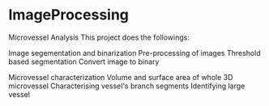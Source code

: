 # ImageProcessing
Microvessel Analysis
This project does the followings:

Image segementation and binarization
	Pre-processing of images
	Threshold based segmentation
	Convert image to binary
  
Microvessel characterization
	Volume and surface area of whole 3D microvessel
	Characterising vessel's branch segments
	Identifying large vessel

